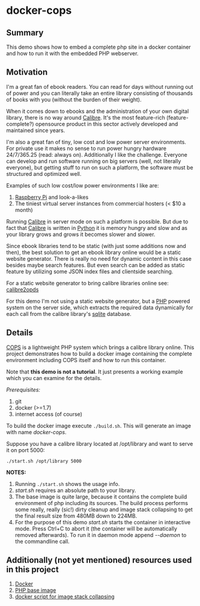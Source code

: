 # docker-cops

## Summary

This demo shows how to embed a complete php site in a docker container and how to run it with the embedded PHP webserver.

## Motivation

I'm a great fan of ebook readers. You can read for days without running out of power and you can literally take an entire library consisting of thousands of books with you (without the burden of their weight).

When it comes down to ebooks and the administration of your own digital library, there is no way around [Calibre](http://calibre-ebook.com/). It's the most feature-rich (feature-complete?) opensource product in this sector actively developed and maintained since years.

I'm also a great fan of tiny, low cost and low power server environments. For private use it makes no sense to run power hungry hardware 24/7/365.25 (read: always on). Additionally I like the challenge. Everyone can develop and run software running on big servers (well, not literally everyone), but getting stuff to run on such a platform, the software must be structured and optimized well.

Examples of such low cost/low power environments I like are:

1. [Raspberry Pi](https://www.raspberrypi.org) and look-a-likes
2. The tiniest virtual server instances from commercial hosters (< $10 a month)
 
Running [Calibre](http://calibre-ebook.com/) in server mode on such a platform is possible. But due to fact that [Calibre](http://calibre-ebook.com/) is written in [Python](https://www.python.org/) it is memory hungry and slow and as your library grows and grows it becomes slower and slower.

Since ebook libraries tend to be static (with just some additions now and then), the best solution to get an ebook library online would be a static website generator. There is really no need for dynamic content in this case besides maybe search features. But even search can be added as static feature by utilizing some JSON index files and clientside searching.

For a static website generator to bring calibre libraries online see: [calibre2opds](http://calibre2opds.com)

For this demo I'm not using a static website generator, but a [PHP](https://de.wikipedia.org/wiki/PHP) powered system on the server side, which extracts the required data dynamically for each call from the calibre library's [sqlite](https://www.sqlite.org/) database.

## Details

[COPS](https://github.com/seblucas/cops.git) is a lightweight PHP system which brings a calibre library online. This project demonstrates how to build a docker image containing the complete environment including COPS itself and how to run this container.

Note that **this demo is not a tutorial**. It just presents a working example which you can examine for the details.

_Prerequisites:_

1. git
2. docker (>=1.7)
3. internet access (of course)

To build the docker image execute `./build.sh`. This will generate an image with name *docker-cops*.

Suppose you have a calibre library located at /opt/library and want to serve it on port 5000:

`./start.sh /opt/library 5000`

**NOTES:** 

1. Running `./start.sh` shows the usage info.
2. *start.sh* requires an absolute path to your library.
3. The base image is quite large, because it contains the complete build environment of php including its sources. The build process performs some really, really (sic!) dirty cleanup and image stack collapsing to get the final result size from 480MB down to 224MB.
4. For the purpose of this demo *start.sh* starts the container in interactive mode. Press Ctrl+C to abort it (the container will be automatically removed afterwards). To run it in daemon mode append *--daemon* to the commandline call.

## Additionally (not yet mentioned) resources used in this project

1. [Docker](https://www.docker.com/)
2. [PHP base image](https://registry.hub.docker.com/_/php/)
3. [docker script for image stack collapsing](https://github.com/docbill/docker-scripts)
 
